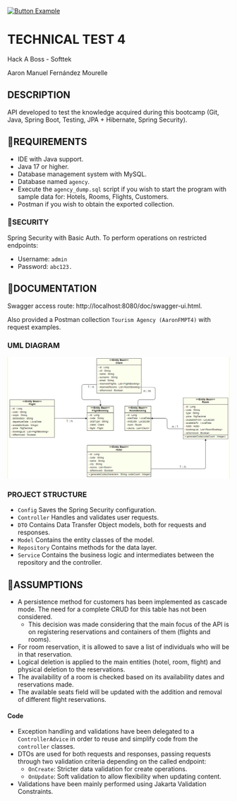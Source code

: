 [![Button Example]][Link]

[Link]: READ_ME_en.md

[Button Example]: https://img.shields.io/badge/README:%20Spanish-CD3939?style=for-the-badge

# TECHNICAL TEST 4
Hack A Boss - Softtek

Aaron Manuel Fernández Mourelle

## DESCRIPTION
API developed to test the knowledge acquired during this bootcamp (Git, Java, Spring Boot, Testing, JPA + Hibernate, Spring Security).

## 🔧REQUIREMENTS
- IDE with Java support.
- Java 17 or higher.
- Database management system with MySQL.
- Database named `agency`.
- Execute the `agency_dump.sql` script if you wish to start the program with sample data for: Hotels, Rooms, Flights, Customers.
- Postman if you wish to obtain the exported collection.

### 🔐SECURITY
Spring Security with Basic Auth. To perform operations on restricted endpoints:
- Username: `admin`
- Password: `abc123.`

## 📖DOCUMENTATION
Swagger access route: http://localhost:8080/doc/swagger-ui.html.

Also provided a Postman collection `Tourism Agency (AaronFMPT4)` with request examples.

### UML DIAGRAM
![uml_diagram](uml_diagram.png)

### PROJECT STRUCTURE
- `Config` Saves the Spring Security configuration.
- `Controller` Handles and validates user requests.
- `DTO` Contains Data Transfer Object models, both for requests and responses.
- `Model` Contains the entity classes of the model.
- `Repository` Contains methods for the data layer.
- `Service` Contains the business logic and intermediates between the repository and the controller.

## 💭ASSUMPTIONS
- A persistence method for customers has been implemented as cascade mode. The need for a complete CRUD for this table has not been considered.
  - This decision was made considering that the main focus of the API is on registering reservations and containers of them (flights and rooms).
- For room reservation, it is allowed to save a list of individuals who will be in that reservation.
- Logical deletion is applied to the main entities (hotel, room, flight) and physical deletion to the reservations.
- The availability of a room is checked based on its availability dates and reservations made.
- The available seats field will be updated with the addition and removal of different flight reservations.

#### Code
- Exception handling and validations have been delegated to a `ControllerAdvice` in order to reuse and simplify code from the `controller` classes.
- DTOs are used for both requests and responses, passing requests through two validation criteria depending on the called endpoint:
  - `OnCreate`: Stricter data validation for create operations.
  - `OnUpdate`: Soft validation to allow flexibility when updating content.
- Validations have been mainly performed using Jakarta Validation Constraints.
